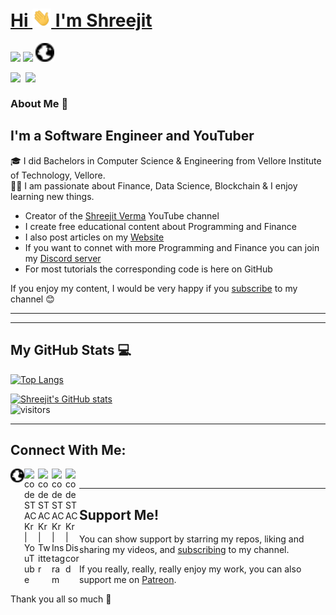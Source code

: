 # [Hi <img src="https://raw.githubusercontent.com/ABSphreak/ABSphreak/master/gifs/Hi.gif" width="30px"> I'm Shreejit][website]

[<img height="30" src="https://img.shields.io/badge/twitter-%231DA1F2.svg?&style=for-the-badge&logo=twitter&logoColor=white" />][twitter]
[<img height="30" src = "https://img.shields.io/badge/Youtube-%23E4405F.svg?&style=for-the-badge&logo=Youtube&logoColor=white">][youtube]
[<img height="30" src="https://raw.githubusercontent.com/iconic/open-iconic/master/svg/globe.svg" />][website]

<a href="https://www.linkedin.com/in/shreejitverma/">
  <img align="left" width="24px" src="https://cdn.jsdelivr.net/npm/simple-icons@v3/icons/linkedin.svg"  />
</a>
<a href="mailto:shreejitverma@gmail.com">
  <img align="left" width="26px" src="https://cdn.jsdelivr.net/npm/simple-icons@v3/icons/gmail.svg" />
</a>

<br />

### About Me 🚀

## I'm a Software Engineer and YouTuber

🎓 I did Bachelors in Computer Science & Engineering from Vellore Institute of Technology, Vellore. </br>
👨‍💻 I am passionate about Finance, Data Science, Blockchain & I enjoy learning new things. </br>

- Creator of the [Shreejit Verma][youtube] YouTube channel
- I create free educational content about Programming and Finance
- I also post articles on my [Website][website]
- If you want to connet with more Programming and Finance you can join my [Discord server][discord]
- For most tutorials the corresponding code is here on GitHub

If you enjoy my content, I would be very happy if you [subscribe](https://www.youtube.com/channel/UCkxV3Br2EsN0lxWowBFOpKw) to my channel 😊

---

---

## My GitHub Stats 💻

[![Top Langs](https://github-readme-stats.vercel.app/api/top-langs/?username=shreejitverma&hide=html,css&theme=dracula)](https://github.com/shreejitverma/github-readme-stats)

[![Shreejit's GitHub stats](https://github-readme-stats.vercel.app/api?username=shreejitverma&&show_icons=true&hide_border=true&theme=dracula)](https://github.com/shreejitverma/github-readme-stats)
<br />
![visitors](https://visitor-badge.laobi.icu/badge?page_id=shreejitverma.shreejitverma)

[twitter]: https://twitter.com/shreejitverma
[youtube]: https://www.youtube.com/channel/UCkxV3Br2EsN0lxWowBFOpKw
[website]: https://www.shreejitverma.com/
[instagram]: https://www.instagram.com/shreejitverma/
[discord]: https://discord.gg/As463f7tv4

---

## Connect With Me:

[<img align="left" alt="codeSTACKr.com" width="22px" src="https://raw.githubusercontent.com/iconic/open-iconic/master/svg/globe.svg" />][website]
[<img align="left" alt="codeSTACKr | YouTube" width="22px" src="https://cdn.jsdelivr.net/npm/simple-icons@v3/icons/youtube.svg" />][youtube]
[<img align="left" alt="codeSTACKr | Twitter" width="22px" src="https://cdn.jsdelivr.net/npm/simple-icons@v3/icons/twitter.svg" />][twitter]
[<img align="left" alt="codeSTACKr | Instagram" width="22px" src="https://cdn.jsdelivr.net/npm/simple-icons@v3/icons/instagram.svg" />][instagram]
[<img align="left" alt="codeSTACKr | Discord" width="22px" src="https://cdn.jsdelivr.net/npm/simple-icons@v3/icons/discord.svg" />][discord]

<br />

---

## Support Me!

You can show support by starring my repos, liking and sharing my videos, and [subscribing](https://www.youtube.com/channel/UCkxV3Br2EsN0lxWowBFOpKw) to my channel.

If you really, really, really enjoy my work, you can also support me on [Patreon](https://www.patreon.com/shreejitverma).

Thank you all so much 🙏

<!--
**shreejitverma/shreejitverma** is a ✨ _special_ ✨ repository because its `README.md` (this file) appears on your GitHub profile.

Here are some ideas to get you started:

- 🔭 I’m currently working on ...
- 🌱 I’m currently learning ...
- 👯 I’m looking to collaborate on ...
- 🤔 I’m looking for help with ...
- 💬 Ask me about ...
- 📫 How to reach me: ...
- 😄 Pronouns: ...
- ⚡ Fun fact: ...
-->

